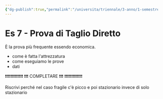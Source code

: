 ```yaml
---
{"dg-publish":true,"permalink":"/universita/triennale/3-anno/1-semestre/fondamenti-di-geotecnica/esercitazioni/es-07-prova-di-taglio-diretto/"}
---
```





# Es 7 - Prova di Taglio Diretto

È la prova più frequente essendo economica.
- come è fatta l'attrezzatura
- come eseguiamo le prove
- dati


❗❗❗❗❗❗❗❗❗❗❗❗❗
❗❗❗ COMPLETARE ❗❗❗ 
❗❗❗❗❗❗❗❗❗❗❗❗❗

Riscrivi perché nel caso fragile c'è picco e poi stazionario invece di solo stazionario





